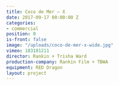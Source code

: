 ```yaml
---
title: Coco de Mer — X
date: 2017-09-17 00:00:00 Z
categories:
- commercial
position: 0
is-front: false
image: "/uploads/coco-de-mer-x-wide.jpg"
vimeo: 183101211
director: Rankin + Trisha Ward
production-company: Rankin Film + TBWA
equipment: RED Dragon
layout: project
---
```


